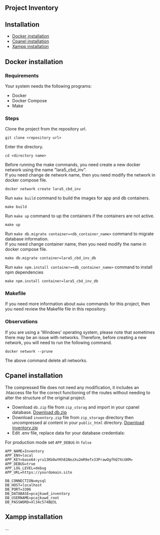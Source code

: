 ## Project Inventory

## Installation

* [Docker installation](#Docker-installation)
* [Cpanel installation](#Cpanel-installation)
* [Xampp installation](#Xampp-installation)

## Docker installation

### Requirements

Your system needs the following programs:
* Docker
* Docker Compose
* Make

### Steps

Clone the project from the repository url.
```shell
git clone <repository url>
```

Enter the directory.
```shell
cd <directory name>
```

Before running the make commands, you need create a new docker network using the name "lara5_cbd_inv".
<br>
If you need change de network name, then you need modify the network in docker compose file.
```shell
docker network create lara5_cbd_inv
```

Run `make build` command to build the images for app and db containers.
```shell
make build
```

Run `make up` command to up the containers if the containers are not active.
```shell
make up
```

Run `make db.migrate container=<db_container_name>` command to migrate database information.
<br>
If you need change container name, then you need modify the name in docker compose file.
```shell
make db.migrate container=lara5_cbd_inv_db
```

Run `make npm.install container=<db_container_name>` command to install npm dependencies
```shell
make npm.install container=lara5_cbd_inv_db
```

### Makefile
If you need more information about `make` commands for this project, then you need review the Makefile file in this repository.

### Observations
If you are using a 'Windows' operating system, please note that sometimes there may be an issue with networks. Therefore, before creating a new network, you will need to run the following command.
```shell
docker network --prune
```
The above command delete all networks.

## Cpanel installation
The compressed file does not need any modification, it includes an .htaccess file for the correct functioning of the routes without needing to alter the structure of the original project.

* Download `db.zip` file from `zip_storag` and import in your cpanel database.
  [Download db.zip](zip_storage/db.zip)
* Download `inventory.zip` file from `zip_storage` directory then uncompressed al content in your `public_html` directory.
  [Download inventory.zip](zip_storage/inventory.zip)
* Edit .env file, replace data for your database credentials:

For production mode set `APP_DEBUG` in `false`

```dotenv
APP_NAME=Inventory
APP_ENV=local
APP_KEY=base64:yru13Kb0wYKh81NezXu2mR9efx33PrawOgfhQ7XcGKM=
APP_DEBUG=true
APP_LOG_LEVEL=debug
APP_URL=https://yourdomain.site

DB_CONNECTION=mysql
DB_HOST=localhost
DB_PORT=3306
DB_DATABASE=pcajkuwd_inventory
DB_USERNAME=pcajkuwd_root
DB_PASSWORD=Xl34c574B@3L
```

## Xampp installation
...